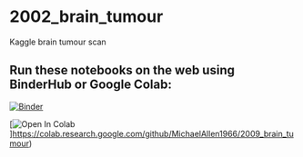 # 2002_brain_tumour
Kaggle brain tumour scan

## Run these notebooks on the web using BinderHub or Google Colab:

[![Binder](https://mybinder.org/badge_logo.svg)](https://mybinder.org/v2/gh/MichaelAllen1966/2009_brain_tumour/master)

[![Open In Colab](https://colab.research.google.com/assets/colab-badge.svg)]https://colab.research.google.com/github/MichaelAllen1966/2009_brain_tumour)
